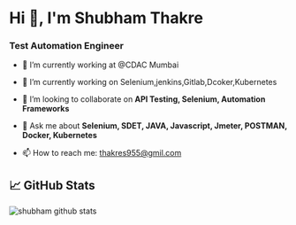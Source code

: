 <h1>Hi 👋, I'm Shubham Thakre</h1>

<h3>Test Automation Engineer</h3>

 - 🤔 I’m currently working at @CDAC Mumbai
 
- 🔭 I’m currently working on Selenium,jenkins,Gitlab,Dcoker,Kubernetes
  
- 👯 I’m looking to collaborate on **API Testing, Selenium, Automation Frameworks**
  
- 💬 Ask me about **Selenium, SDET, JAVA, Javascript, Jmeter, POSTMAN, Docker, Kubernetes**
 
- 📫 How to reach me: thakres955@gmil.com




## &#x1f4c8; GitHub Stats


![shubham github stats](https://github-readme-stats.vercel.app/api?username=shubhthakre&theme=algolia)


